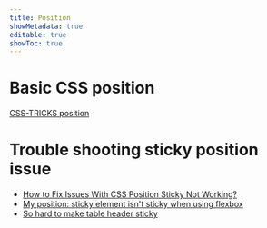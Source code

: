 ```yaml
---
title: Position
showMetadata: true
editable: true
showToc: true
---
```


# Basic CSS position

[CSS-TRICKS position](https://css-tricks.com/almanac/properties/p/position/)

# Trouble shooting sticky position issue

- [How to Fix Issues With CSS Position Sticky Not Working?](https://www.designcise.com/web/tutorial/how-to-fix-issues-with-css-position-sticky-not-working#checking-if-a-parent-element-is-a-flexbox)
- [My position: sticky element isn't sticky when using flexbox](https://stackoverflow.com/a/44446672/1872200)
- [So hard to make table header sticky](https://dev.to/jennieji/so-hard-to-make-table-header-sticky-14fj)
